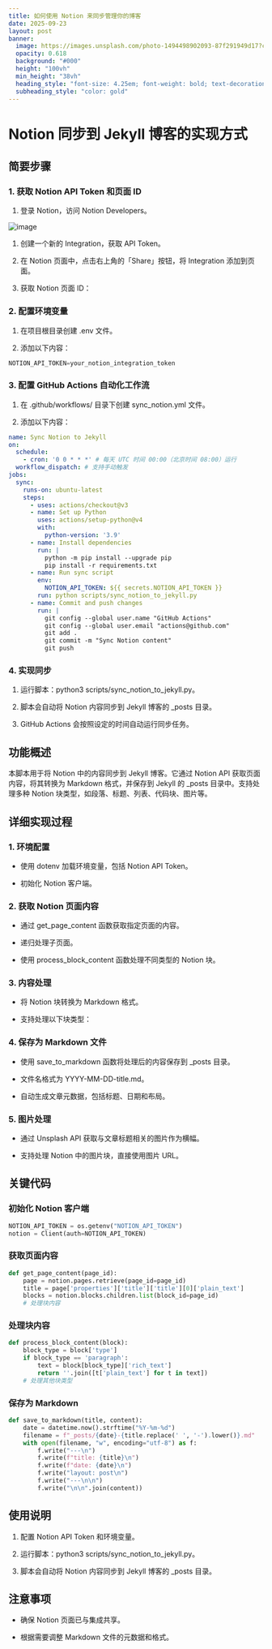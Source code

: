 ```yaml
---
title: 如何使用 Notion 来同步管理你的博客
date: 2025-09-23
layout: post
banner:
  image: https://images.unsplash.com/photo-1494498902093-87f291949d17?crop=entropy&cs=tinysrgb&fit=max&fm=jpg&ixid=M3w2OTIwMzJ8MHwxfHJhbmRvbXx8fHx8fHx8fDE3NTg1OTYzMzZ8&ixlib=rb-4.1.0&q=80&w=1080
  opacity: 0.618
  background: "#000"
  height: "100vh"
  min_height: "38vh"
  heading_style: "font-size: 4.25em; font-weight: bold; text-decoration: underline"
  subheading_style: "color: gold"
---
```


# Notion 同步到 Jekyll 博客的实现方式

## 简要步骤

### 1. 获取 Notion API Token 和页面 ID

1. 登录 Notion，访问 Notion Developers。

![image](https://prod-files-secure.s3.us-west-2.amazonaws.com/a7a0cc5a-89b9-4cda-8686-1fba0ca52f40/d19c1afe-dea5-4312-9333-786b0ba83054/image.png?X-Amz-Algorithm=AWS4-HMAC-SHA256&X-Amz-Content-Sha256=UNSIGNED-PAYLOAD&X-Amz-Credential=ASIAZI2LB4663P26L3OY%2F20250923%2Fus-west-2%2Fs3%2Faws4_request&X-Amz-Date=20250923T025856Z&X-Amz-Expires=3600&X-Amz-Security-Token=IQoJb3JpZ2luX2VjELP%2F%2F%2F%2F%2F%2F%2F%2F%2F%2FwEaCXVzLXdlc3QtMiJHMEUCIQDzl8sQVBCzHcqEUyUvd0I%2BDh%2Ba9hVZTV2N187rN7KZ%2FQIgffj6jzBzD9jrgb3BPvrl%2BFPHZ3F%2Bi9idsf%2FE8fIWw%2FMq%2FwMIPBAAGgw2Mzc0MjMxODM4MDUiDHQrehpZXwMYZ%2Bpu%2FircA6%2FmF0zQd1RNv%2BOPlxnUqK7rOV5v2RArmaquEc1fJqqkxoSHChYDmDloDxwMp9P%2Bj%2BlDyqKBknnzRE26uGqb3ejOPItah5s11JSxHYcNpzO3TWC0FxlT1LoCO8b5orETnrTWMwtOtYz5tSlZL01tCcw1RsLNhnGs18yM52RexDodFtm53S6%2ByeOgIafYUZYqyL0Z7ME20bdgtHN5tgMhiMCd2uFybQomn%2FXfoGYYdJyTUqKbM7ZPdHT5u6jP8eUUl4m9HFB%2B246JR%2FgLzusyhrtuOr6xm5Bmpx32wskaErZQGmArOelVAwongbPgtTw%2F43cahLZAHgQQkPTo4tsG5hNH5bsNexoHeI%2F7MUXix8hWfJiSe5Uoxk5GovkuS1jvsGazp2eWQXGiIq3fh0P753wZqAq7sEKD4o02KFLF9omyRufq8Dso1xzbQBrF0AttvEaZEEGpUcG8y80B1plSBdyNTh6gYHiQuXrJZZw8Wwgw85i0nmexKTmeTgRYG3eUJVKg4Guvx67xS%2B5VkvUFbs2WsTaiOL%2BUX368WyNschBlu43SCXOq4lDagYq7qu6l4fiz1xUh0DYeSh0Dx1hRzYsBlkQ9uUcMNvDhA9SENRPZAUKL6CW9s%2FZhw5%2BXMJaLyMYGOqUB6%2FbDFETJC2MUM%2BJceU4%2FBNKplpO1CiphOUJaJ45F8dgsJj0zPf64Q2JnYHLupTV6Wb226bAo9GmKRCALder9wU84SwX3Pnns%2B5gS9fExazI8Wm5ahGH4%2FGGUFPTk3%2FCp8tI0AbQnHNBU6k0q5gxLyBDSKONGaRcvh4c3GMACv%2F9L9B9JYmkNFYKyiq8YrH8Kw4zvR0tXFc7jqHSoGsaAH3EGz8mE&X-Amz-Signature=1ca61c0f038c7bf4bc8be45469bdaedb6d6d2a63ff9309afdea4a3d1333afea8&X-Amz-SignedHeaders=host&x-amz-checksum-mode=ENABLED&x-id=GetObject)

1. 创建一个新的 Integration，获取 API Token。

1. 在 Notion 页面中，点击右上角的「Share」按钮，将 Integration 添加到页面。

1. 获取 Notion 页面 ID：


### 2. 配置环境变量

1. 在项目根目录创建 .env 文件。

1. 添加以下内容：

```javascript
NOTION_API_TOKEN=your_notion_integration_token
```

### 3. 配置 GitHub Actions 自动化工作流

1. 在 .github/workflows/ 目录下创建 sync_notion.yml 文件。

1. 添加以下内容：

```yaml
name: Sync Notion to Jekyll
on:
  schedule:
    - cron: '0 0 * * *' # 每天 UTC 时间 00:00（北京时间 08:00）运行
  workflow_dispatch: # 支持手动触发
jobs:
  sync:
    runs-on: ubuntu-latest
    steps:
      - uses: actions/checkout@v3
      - name: Set up Python
        uses: actions/setup-python@v4
        with:
          python-version: '3.9'
      - name: Install dependencies
        run: |
          python -m pip install --upgrade pip
          pip install -r requirements.txt
      - name: Run sync script
        env:
          NOTION_API_TOKEN: ${{ secrets.NOTION_API_TOKEN }}
        run: python scripts/sync_notion_to_jekyll.py
      - name: Commit and push changes
        run: |
          git config --global user.name "GitHub Actions"
          git config --global user.email "actions@github.com"
          git add .
          git commit -m "Sync Notion content"
          git push
```

### 4. 实现同步

1. 运行脚本：python3 scripts/sync_notion_to_jekyll.py。

1. 脚本会自动将 Notion 内容同步到 Jekyll 博客的 _posts 目录。

1. GitHub Actions 会按照设定的时间自动运行同步任务。

## 功能概述

本脚本用于将 Notion 中的内容同步到 Jekyll 博客。它通过 Notion API 获取页面内容，将其转换为 Markdown 格式，并保存到 Jekyll 的 _posts 目录中。支持处理多种 Notion 块类型，如段落、标题、列表、代码块、图片等。

## 详细实现过程

### 1. 环境配置

- 使用 dotenv 加载环境变量，包括 Notion API Token。

- 初始化 Notion 客户端。

### 2. 获取 Notion 页面内容

- 通过 get_page_content 函数获取指定页面的内容。

- 递归处理子页面。

- 使用 process_block_content 函数处理不同类型的 Notion 块。

### 3. 内容处理

- 将 Notion 块转换为 Markdown 格式。

- 支持处理以下块类型：


### 4. 保存为 Markdown 文件

- 使用 save_to_markdown 函数将处理后的内容保存到 _posts 目录。

- 文件名格式为 YYYY-MM-DD-title.md。

- 自动生成文章元数据，包括标题、日期和布局。

### 5. 图片处理

- 通过 Unsplash API 获取与文章标题相关的图片作为横幅。

- 支持处理 Notion 中的图片块，直接使用图片 URL。

## 关键代码

### 初始化 Notion 客户端

```python
NOTION_API_TOKEN = os.getenv("NOTION_API_TOKEN")
notion = Client(auth=NOTION_API_TOKEN)
```

### 获取页面内容

```python
def get_page_content(page_id):
    page = notion.pages.retrieve(page_id=page_id)
    title = page['properties']['title']['title'][0]['plain_text']
    blocks = notion.blocks.children.list(block_id=page_id)
    # 处理块内容
```

### 处理块内容

```python
def process_block_content(block):
    block_type = block['type']
    if block_type == 'paragraph':
        text = block[block_type]['rich_text']
        return ''.join([t['plain_text'] for t in text])
    # 处理其他块类型
```

### 保存为 Markdown

```python
def save_to_markdown(title, content):
    date = datetime.now().strftime("%Y-%m-%d")
    filename = f"_posts/{date}-{title.replace(' ', '-').lower()}.md"
    with open(filename, "w", encoding="utf-8") as f:
        f.write("---\n")
        f.write(f"title: {title}\n")
        f.write(f"date: {date}\n")
        f.write("layout: post\n")
        f.write("---\n\n")
        f.write("\n\n".join(content))
```

## 使用说明

1. 配置 Notion API Token 和环境变量。

1. 运行脚本：python3 scripts/sync_notion_to_jekyll.py。

1. 脚本会自动将 Notion 内容同步到 Jekyll 博客的 _posts 目录。

## 注意事项

- 确保 Notion 页面已与集成共享。

- 根据需要调整 Markdown 文件的元数据和格式。